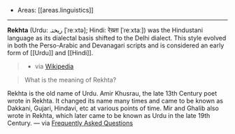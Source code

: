 
- Areas: [[areas.linguistics]]

---

**Rekhta** (Urdu: ریختہ [ˈɾeːxtə]; Hindi: रेख़्ता [ˈɾeːxtaː]) was the Hindustani language as its dialectal basis shifted to the Delhi dialect. This style evolved in both the Perso-Arabic and Devanagari scripts and is considered an early form of [[Urdu]] and [[Hindi]].

> - via [Wikipedia](https://en.wikipedia.org/wiki/Rekhta)

> What is the meaning of Rekhta?

Rekhta is the old name of Urdu. Amir Khusrau, the late 13th Century poet wrote in Rekhta. It changed its name many times and came to be known as Dakkani, Gujari, Hindavi, etc at various points of time. Mir and Ghalib also wrote in Rekhta, which later came to be known as Urdu in the late 19th Century. — via [Frequently Asked Questions](https://www.rekhta.org/CMS/FAQ)
